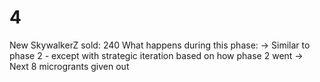 # 4

New SkywalkerZ sold: 240
What happens during this phase: → Similar to phase 2 - except with strategic iteration based on how phase 2 went
→ Next 8 microgrants given out